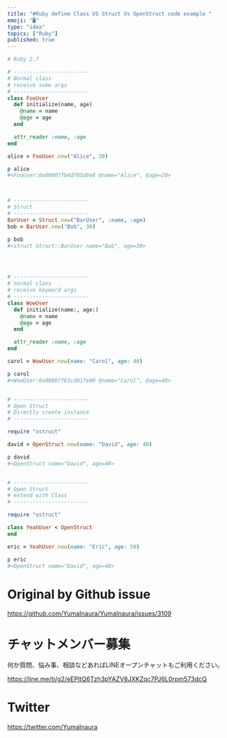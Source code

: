```yaml
---
title: "#Ruby define Class VS Struct Vs OpenStruct code example "
emoji: "🖥"
type: "idea"
topics: ["Ruby"]
published: true
---
```


```rb
# Ruby 2.7

# ------------------------
# Normal class
# receive some args
# ------------------------
class FooUser
  def initialize(name, age)
    @name = name
    @age = age
  end

  attr_reader :name, :age
end

alice = FooUser.new("Alice", 20)

p alice
#<FooUser:0x00007fb4d705d8e8 @name="Alice", @age=20>



# ------------------------
# Struct
# ------------------------
BarUser = Struct.new("BarUser", :name, :age)
bob = BarUser.new("Bob", 30)

p bob
#<struct Struct::BarUser name="Bob", age=30>




# ------------------------
# normal class
# receive keyword args
# ------------------------
class WowUser
  def initialize(name:, age:)
    @name = name
    @age = age
  end

  attr_reader :name, :age
end

carol = WowUser.new(name: "Carol", age: 40)

p carol
#<WowUser:0x00007f83cd017e00 @name="Carol", @age=40>


# ------------------------
# Open Struct
# Directly create instance
# ------------------------

require "ostruct"

david = OpenStruct.new(name: "David", age: 40)

p david
#<OpenStruct name="David", age=40>


# ------------------------
# Open Struct
# extend with Class
# ------------------------

require "ostruct"

class YeahUser < OpenStruct
end

eric = YeahUser.new(name: "Eric", age: 50)

p eric
#<OpenStruct name="David", age=40>

```

# Original by Github issue

https://github.com/YumaInaura/YumaInaura/issues/3109











<!-- Update From Qiita API -->

# チャットメンバー募集


何か質問、悩み事、相談などあればLINEオープンチャットもご利用ください。

https://line.me/ti/g2/eEPltQ6Tzh3pYAZV8JXKZqc7PJ6L0rpm573dcQ





# Twitter


https://twitter.com/YumaInaura


<!-- Update From Qiita API -->


